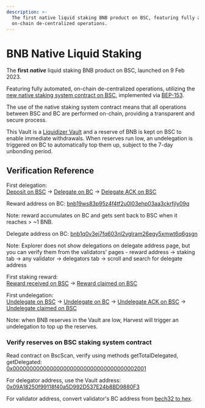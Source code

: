 ```yaml
---
description: >-
  The first native liquid staking BNB product on BSC, featuring fully automated,
  on-chain de-centralized operations.
---
```


# BNB Native Liquid Staking

The **first** _**native**_ liquid staking BNB product on BSC, launched on 9 Feb 2023.

Featuring fully automated, on-chain de-centralized operations, utilizing the [new native staking system contract on BSC](https://bscscan.com/address/0x0000000000000000000000000000000000002001), implemented via [BEP-153](https://github.com/bnb-chain/BEPs/blob/master/BEP153.md).

The use of the native staking system contract means that all operations between BSC and BC are performed on-chain, providing a transparent and secure process.

This Vault is a [Liquidizer Vault](vaults/liquidizer-vaults.md) and a reserve of BNB is kept on BSC to enable immediate withdrawals. When reserves run low, an undelegation is triggered on BC to automatically top them up, subject to the 7-day unbonding period.

## Verification Reference

First delegation:\
[Deposit on BSC](https://bscscan.com/tx/0xd48b7205a0bed3945f166b59474b5d8e7f54431fac83d2676e17baa7f8c1b940#eventlog) -> [Delegate on BC](https://explorer.bnbchain.org/tx/80D6CFDF4535D4D6BC1DEC55BBE2A6577BF357767A8F34FE9DE3F79A25F4A420) -> [Delegate ACK on BSC](https://bscscan.com/tx/0x7ca0e0d5f73c32e0e120fbec4948c7b10da7fc9757f3b2b2d49dd320fa02a0a7#eventlog)

Reward address on BC: [bnb19ws83p95z4f4tf2u0l03ehp03aa3ckrfjly09q](https://explorer.bnbchain.org/address/bnb19ws83p95z4f4tf2u0l03ehp03aa3ckrfjly09q)

Note: reward accumulates on BC and gets sent back to BSC when it reaches > \~1 BNB.

Delegate address on BC: [bnb1q0v3ej7fq603nl2vglram26egy5xmwt6q6gsgn](https://explorer.bnbchain.org/address/bnb1q0v3ej7fq603nl2vglram26egy5xmwt6q6gsgn)

Note: Explorer does not show delegations on delegate address page, but you can verify them from the validators' pages - reward address -> staking tab -> any validator -> delegators tab -> scroll and search for delegate address

First staking reward:\
[Reward received on BSC](https://bscscan.com/tx/0xdb5b63de7fe3a09d0e7ddcc30cf85c3e6fc27c7ea2876ec32da29b1342e02e7a#eventlog) -> [Reward claimed on BSC](https://bscscan.com/tx/0x58e30595c5bfa3ada0a44e3fd4be89546d88cbab22695081fec27178c18ab29c#eventlog)

First undelegation:\
[Undelegate on BSC](https://bscscan.com/tx/0x1709118184022c18123ce9b27fc7c78d6a9157f19e2ce11e2609b71952fa6e13#eventlog) -> [Undelegate on BC](https://explorer.bnbchain.org/tx/AFE8976DAC8F8ECD1E99FB80EFE951DBEF85717564270C320CE92F93EAB2A87D) -> [Undelegate ACK on BSC](https://bscscan.com/tx/0x1cada1266e390be4f13a453d484e9f9fcdcb062e31139dc3f6552810fcc5c3d6#eventlog) -> [Undelegate claimed on BSC](https://bscscan.com/tx/0x45f64dfa52ce0e8877005a04b966dd19b0b35c7e427a0e3b55b7fa35f585207b#eventlog)

Note: when BNB reserves in the Vault are low, Harvest will trigger an undelegation to top up the reserves.

### Verify reserves on BSC staking system contract

Read contract on BscScan, verify using methods getTotalDelegated, getDelegated:\
[0x0000000000000000000000000000000000002001](https://bscscan.com/address/0x0000000000000000000000000000000000002001#readContract)

For delegator address, use the Vault address: [0x09A18250f99118f40a5D992D537E24b8BD9880F3](https://bscscan.com/address/0x09A18250f99118f40a5D992D537E24b8BD9880F3)

For validator address, convert validator's BC address from [bech32 to hex](https://slowli.github.io/bech32-buffer/).













